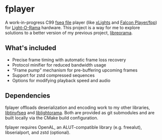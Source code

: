# fplayer

A work-in-progress C99 [fseq file](http://github.com/Cryptkeeper/fseq-file-format) player (like [xLights](http://github.com/smeighan/xLights) and [Falcon Player/fpp](https://github.com/FalconChristmas/fpp)) for [Light-O-Rama](https://lightorama.com) hardware. This project is a way for me to explore solutions to a better version of my previous project, [libreorama](https://github.com/Cryptkeeper/libreorama).

## What's included

- Precise frame timing with automatic frame loss recovery
- Protocol minifier for reduced bandwidth usage
- "Frame pump" mechanism for pre-buffering upcoming frames
- Support for zstd compressed sequences
- Options for modifying playback speed and audio

## Dependencies

fplayer offloads deserialization and encoding work to my other libraries,
[libtinyfseq](https://github.com/Cryptkeeper/libtinyfseq) and
[liblightorama](https://github.com/Cryptkeeper/liblightorama). Both are provided as git submodules and are built locally via the CMake build configuration.

fplayer requires OpenAL, an ALUT-compatible library (e.g. freealut), libserialport, and zstd (optional).